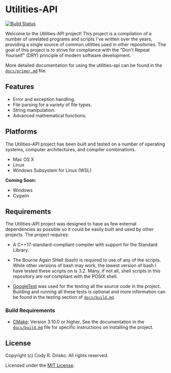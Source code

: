 # Utilities-API

[![Build Status](https://travis-ci.com/crdrisko/utilities-api.svg?branch=master)](https://travis-ci.com/crdrisko/utilities-api)

Welcome to the Utilities-API project! This project is a compilation of a number of unrelated programs and scripts I've written over the years, providing a single source of common utilities used in other repositories. The goal of this project is to strive for compliance with the "Don't Repeat Yourself" (DRY) principle of modern software development.

More detailed documentation for using the utilities-api can be found in the [`docs/primer.md`](https://github.com/crdrisko/utilities-api/tree/master/docs/primer.md) file.

## Features

- Error and exception handling.
- File parsing for a variety of file types.
- String manipulation.
- Advanced mathematical functions.

## Platforms

The Utilities-API project has been built and tested on a number of operating systems, computer architectures, and compiler combinations.

- Mac OS X
- Linux
- Windows Subsystem for Linux (WSL)

**Coming Soon:**

- Windows
- Cygwin

## Requirements

The Utilities-API project was designed to have as few external dependencies as possible so it could be easily built and used by other projects. The project requires:

- A C++17-standard-compliant compiler with support for the Standard Library.

- The Bourne Again SHell (bash) is required to use of any of the scripts. While other versions of bash may work, the lowest version of bash I have tested these scripts on is 3.2. Many, if not all, shell scripts in this repository are *not* compliant with the POSIX shell.

- [GoogleTest](https://github.com/google/googletest) was used for the testing all the source code in the project. Building and running all these tests is optional and more information can be found in the testing section of [`docs/build.md`](https://github.com/crdrisko/utilities-api/tree/master/docs/build.md).

### Build Requirements

- [CMake](https://cmake.org): Version 3.10.0 or higher. See the documentation in the [`docs/build.md`](https://github.com/crdrisko/utilities-api/tree/master/docs/build.md) file for specific instructions on installing the project.

## License

Copyright (c) Cody R. Drisko. All rights reserved.

Licensed under the [MIT License](https://github.com/crdrisko/utilities-api/blob/master/LICENSE).
